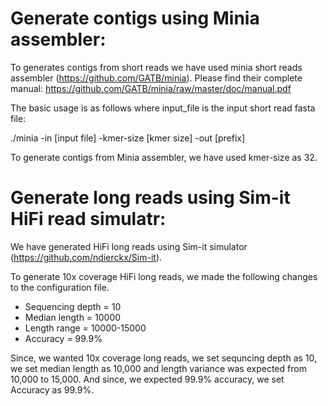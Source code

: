 # Generate contigs using Minia assembler:

To generates contigs from short reads we have used minia short reads assembler (https://github.com/GATB/minia).
Please find their complete manual: https://github.com/GATB/minia/raw/master/doc/manual.pdf

The basic usage is as follows where input_file is the input short read fasta file:

./minia -in [input file] -kmer-size [kmer size] -out [prefix]

To generate contigs from Minia assembler, we have used kmer-size as 32.


# Generate long reads using Sim-it HiFi read simulatr:

We have generated HiFi long reads using Sim-it simulator (https://github.com/ndierckx/Sim-it). 

To generate 10x coverage HiFi long reads, we made the following changes to the configuration file.
* Sequencing depth         = 10
* Median length            = 10000
* Length range             = 10000-15000
* Accuracy                 = 99.9%

Since, we wanted 10x coverage long reads, we set sequncing depth as 10, we set median length as 10,000 and length variance was expected  from 10,000 to 15,000.
And since, we expected 99.9% accuracy, we set Accuracy as 99.9%.
